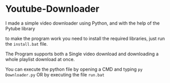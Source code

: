 # Youtube-Downloader

I made a simple video downloader using Python, and with the help of the Pytube library

to make the program work you need to install the required libraries, just run the `install.bat` file.

The Program supports both a Single video download and downloading a whole playlist download at once.

You can execute the python file by opening a CMD and typing `py Downloader.py` OR by executing the file `run.bat`
